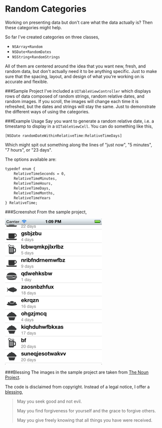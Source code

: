 Random Categories
=================
Working on presenting data but don't care what the data actually is? Then these categories might help.

So far I've created categories on three classes,

* `NSArray+Random`
* `NSDate+RandomDates`
* `NSString+RandomStrings`

All of them are centered around the idea that you want new, fresh, and random data, but don't actually need it to be anything specific. Just to make sure that the spacing, layout, and design of what you're working on is accurate and flexible.

###Sample Project
I've included a `UITableViewController` which displays rows of data composed of random strings, random relative dates, and random images. If you scroll, the images will change each time it is refreshed, but the dates and strings will stay the same. Just to demonstrate the different ways of using the categories.

###Example Usage
Say you want to generate a random relative date, i.e. a timestamp to display in a `UITableViewCell`. You can do something like this,

    [NSDate randomDateWithinRelativeTime:RelativeTimeDays]
    
Which might spit out something along the lines of "just now", "5 minutes", "7 hours", or "23 days".

The options available are:

    typedef enum {
        RelativeTimeSeconds = 0,
        RelativeTimeMinutes,
        RelativeTimeHours,
        RelativeTimeDays,
        RelativeTimeMonths,
        RelativeTimeYears
    } RelativeTime;

###Screenshot
From the sample project,

![RandomCategories Screenshot](https://github.com/johncadengo/RandomCategories/raw/master/screenshot.png)

###Blessing
The images in the sample project are taken from [The Noun Project](http://thenounproject.com/).

The code is disclaimed from copyright. Instead of a legal notice, I offer a [blessing](http://www.sqlite.org/different.html),

> May you seek good and not evil.
>
> May you find forgiveness for yourself and the grace to forgive others.
>
> May you give freely knowing that all things you have were received.